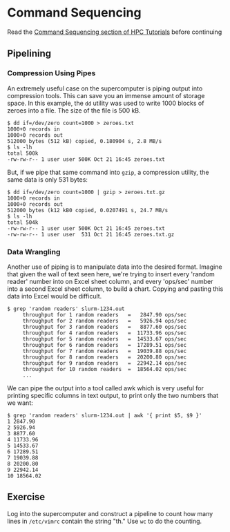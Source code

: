 ---
---

# Command Sequencing

Read the [Command Sequencing section of HPC Tutorials](https://rc.byu.edu/course/EijkhoutHPCtutorials.pdf#subsection.1.5.3) before continuing



## Pipelining

### Compression Using Pipes

An extremely useful case on the supercomputer is piping output into compression tools. This can save you an immense amount of storage space. In this example, the `dd` utility was used to write 1000 blocks of zeroes into a file. The size of the file is 500 kB.

```shell
$ dd if=/dev/zero count=1000 > zeroes.txt
1000+0 records in
1000+0 records out
512000 bytes (512 kB) copied, 0.180904 s, 2.8 MB/s
$ ls -lh
total 500k
-rw-rw-r-- 1 user user 500K Oct 21 16:45 zeroes.txt
```

But, if we pipe that same command into `gzip`, a compression utility, the same data is only 531 bytes:

```shell
$ dd if=/dev/zero count=1000 | gzip > zeroes.txt.gz
1000+0 records in
1000+0 records out
512000 bytes (k12 kB0 copied, 0.0207491 s, 24.7 MB/s
$ ls -lh
total 504k
-rw-rw-r-- 1 user user 500K Oct 21 16:45 zeroes.txt
-rw-rw-r-- 1 user user  531 Oct 21 16:45 zeroes.txt.gz
```

### Data Wrangling

Another use of piping is to manipulate data into the desired format. Imagine that given the wall of text seen here, we're trying to insert every 'random reader' number into on Excel sheet column, and every 'ops/sec' number into a second Excel sheet column, to build a chart. Copying and pasting this data into Excel would be difficult.

```shell
$ grep 'random readers' slurm-1234.out
     throughput for 1 random readers   =   2847.90 ops/sec
     throughput for 2 random readers   =   5926.94 ops/sec
     throughput for 3 random readers   =   8877.60 ops/sec
     throughput for 4 random readers   =  11733.96 ops/sec
     throughput for 5 random readers   =  14533.67 ops/sec
     throughput for 6 random readers   =  17289.51 ops/sec
     throughput for 7 random readers   =  19039.88 ops/sec
     throughput for 8 random readers   =  20200.80 ops/sec
     throughput for 9 random readers   =  22942.14 ops/sec
     throughput for 10 random readers  =  18564.02 ops/sec
     ...
```

We can pipe the output into a tool called awk which is very useful for printing specific columns in text output, to print only the two numbers that we want:

```shell
$ grep 'random readers' slurm-1234.out | awk '{ print $5, $9 }'
1 2847.90
2 5926.94
3 8877.60
4 11733.96
5 14533.67
6 17289.51
7 19039.88
8 20200.80
9 22942.14
10 18564.02
```



## Exercise

Log into the supercomputer and construct a pipeline to count how many lines in `/etc/vimrc` contain the string "th." Use `wc` to do the counting.
